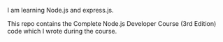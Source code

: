  I am learning Node.js and express.js.
 
 This repo contains the Complete Node.js Developer Course (3rd Edition) code which I wrote during the course.
